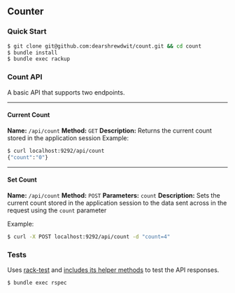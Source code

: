 ## Counter


### Quick Start

```sh
$ git clone git@github.com:dearshrewdwit/count.git && cd count
$ bundle install
$ bundle exec rackup
```

### Count API

A basic API that supports two endpoints.

---
#### Current Count
**Name:** `/api/count`
**Method:** `GET`
**Description:** Returns the current count stored in the application session
Example:
```sh
$ curl localhost:9292/api/count
{"count":"0"}
```
---
#### Set Count
**Name:** `/api/count`
**Method:** `POST`
**Parameters:** `count`
**Description:** Sets the current count stored in the application session to the data sent across in the request using the `count` parameter

Example:
```sh
$ curl -X POST localhost:9292/api/count -d "count=4"
```

### Tests
Uses [rack-test](https://github.com/rack/rack-test) and [includes its helper methods](http://sinatrarb.com/testing.html) to test the API responses.

```sh
$ bundle exec rspec
```
